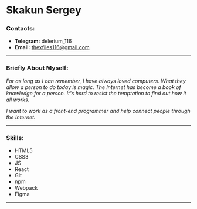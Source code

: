 # Skakun Sergey

### Contacts:

- **Telegram:** delerium_116
- **Email:** thexfiles116@gmail.com

---

### Briefly About Myself:

_For as long as I can remember, I have always loved computers. What they allow a person to do today is magic. The Internet has become a book of knowledge for a person. It's hard to resist the temptation to find out how it all works._

_I want to work as a front-end programmer and help connect people through the Internet._

---

### Skills:

- HTML5
- CSS3
- JS
- React
- Git
- npm
- Webpack
- Figma

---
